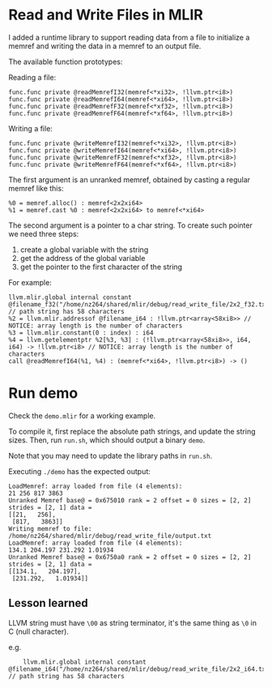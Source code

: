 # Read and Write Files in MLIR

I added a runtime library to support reading data from a file to initialize a memref and writing the data in a memref to an output file.

The available function prototypes:

Reading a file:
```mlir
func.func private @readMemrefI32(memref<*xi32>, !llvm.ptr<i8>)
func.func private @readMemrefI64(memref<*xi64>, !llvm.ptr<i8>)
func.func private @readMemrefF32(memref<*xf32>, !llvm.ptr<i8>)
func.func private @readMemrefF64(memref<*xf64>, !llvm.ptr<i8>)
```
Writing a file:
```mlir
func.func private @writeMemrefI32(memref<*xi32>, !llvm.ptr<i8>)
func.func private @writeMemrefI64(memref<*xi64>, !llvm.ptr<i8>)
func.func private @writeMemrefF32(memref<*xf32>, !llvm.ptr<i8>)
func.func private @writeMemrefF64(memref<*xf64>, !llvm.ptr<i8>)
```

The first argument is an unranked memref, obtained by casting a regular memref like this:
```mlir
%0 = memref.alloc() : memref<2x2xi64>
%1 = memref.cast %0 : memref<2x2xi64> to memref<*xi64>
```

The second argument is a pointer to a char string. To create such pointer we need three steps:
1. create a global variable with the string
2. get the address of the global variable
3. get the pointer to the first character of the string

For example:
```mlir
llvm.mlir.global internal constant @filename_f32("/home/nz264/shared/mlir/debug/read_write_file/2x2_f32.txt\00") // path string has 58 characters
%2 = llvm.mlir.addressof @filename_i64 : !llvm.ptr<array<58xi8>> // NOTICE: array length is the number of characters
%3 = llvm.mlir.constant(0 : index) : i64
%4 = llvm.getelementptr %2[%3, %3] : (!llvm.ptr<array<58xi8>>, i64, i64) -> !llvm.ptr<i8> // NOTICE: array length is the number of characters
call @readMemrefI64(%1, %4) : (memref<*xi64>, !llvm.ptr<i8>) -> ()
```

# Run demo

Check the `demo.mlir` for a working example.

To compile it, first replace the absolute path strings, and update the string sizes.
Then, run `run.sh`, which should output a binary `demo`. 

Note that you may need to update the library paths in `run.sh`.

Executing `./demo` has the expected output:
```
LoadMemref: array loaded from file (4 elements):
21 256 817 3863 
Unranked Memref base@ = 0x675010 rank = 2 offset = 0 sizes = [2, 2] strides = [2, 1] data = 
[[21,   256], 
 [817,   3863]]
Writing memref to file: /home/nz264/shared/mlir/debug/read_write_file/output.txt
LoadMemref: array loaded from file (4 elements):
134.1 204.197 231.292 1.01934 
Unranked Memref base@ = 0x6750a0 rank = 2 offset = 0 sizes = [2, 2] strides = [2, 1] data = 
[[134.1,   204.197], 
 [231.292,   1.01934]]
```

## Lesson learned

LLVM string must have `\00` as string terminator, it's the same thing as `\0` in C (null character).

e.g.
```mlir
    llvm.mlir.global internal constant @filename_i64("/home/nz264/shared/mlir/debug/read_write_file/2x2_i64.txt\00") // path string has 58 characters
```